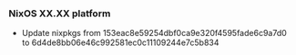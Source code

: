 
### NixOS XX.XX platform

- Update nixpkgs from 153eac8e59254dbf0ca9e320f4595fade6c9a7d0 to 6d4de8bb06e46c992581ec0c11109244e7c5b834

